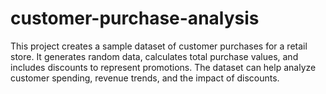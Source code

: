 # customer-purchase-analysis
This project creates a sample dataset of customer purchases for a retail store. It generates random data, calculates total purchase values, and includes discounts to represent promotions. The dataset can help analyze customer spending, revenue trends, and the impact of discounts.
